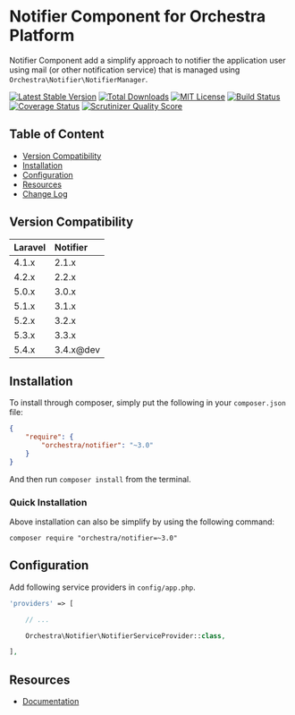 Notifier Component for Orchestra Platform
==============

Notifier Component add a simplify approach to notifier the application user using mail (or other notification service) that is managed using `Orchestra\Notifier\NotifierManager`.

[![Latest Stable Version](https://img.shields.io/github/release/orchestral/notifier.svg?style=flat-square)](https://packagist.org/packages/orchestra/notifier)
[![Total Downloads](https://img.shields.io/packagist/dt/orchestra/notifier.svg?style=flat-square)](https://packagist.org/packages/orchestra/notifier)
[![MIT License](https://img.shields.io/packagist/l/orchestra/notifier.svg?style=flat-square)](https://packagist.org/packages/orchestra/notifier)
[![Build Status](https://img.shields.io/travis/orchestral/notifier/master.svg?style=flat-square)](https://travis-ci.org/orchestral/notifier)
[![Coverage Status](https://img.shields.io/coveralls/orchestral/notifier/master.svg?style=flat-square)](https://coveralls.io/r/orchestral/notifier?branch=master)
[![Scrutinizer Quality Score](https://img.shields.io/scrutinizer/g/orchestral/notifier/master.svg?style=flat-square)](https://scrutinizer-ci.com/g/orchestral/notifier/)

## Table of Content

* [Version Compatibility](#version-compatibility)
* [Installation](#installation)
* [Configuration](#configuration)
* [Resources](#resources)
* [Change Log](http://orchestraplatform.com/docs/latest/components/notifier/changes#v3-4)

## Version Compatibility

Laravel    | Notifier
:----------|:----------
 4.1.x     | 2.1.x
 4.2.x     | 2.2.x
 5.0.x     | 3.0.x
 5.1.x     | 3.1.x
 5.2.x     | 3.2.x
 5.3.x     | 3.3.x
 5.4.x     | 3.4.x@dev

## Installation

To install through composer, simply put the following in your `composer.json` file:

```json
{
	"require": {
		"orchestra/notifier": "~3.0"
	}
}
```

And then run `composer install` from the terminal.

### Quick Installation

Above installation can also be simplify by using the following command:

    composer require "orchestra/notifier=~3.0"

## Configuration

Add following service providers in `config/app.php`.

```php
'providers' => [

	// ...

	Orchestra\Notifier\NotifierServiceProvider::class,

],
```

## Resources

* [Documentation](http://orchestraplatform.com/docs/latest/components/notifier)

